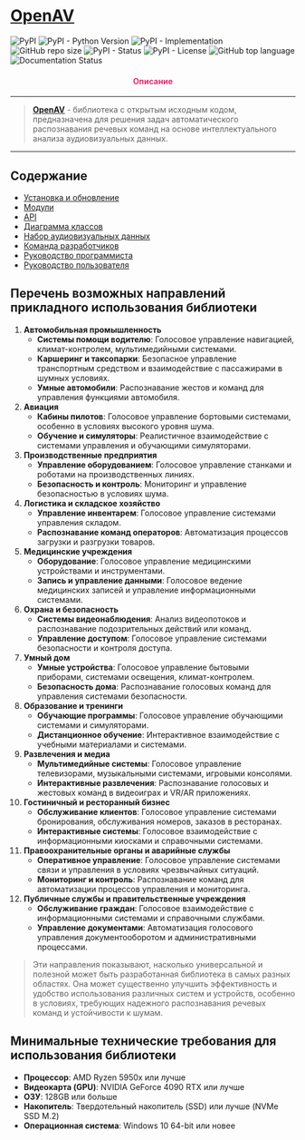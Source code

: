 # [OpenAV](https://github.com/DmitryRyumin/openav)

![PyPI](https://img.shields.io/pypi/v/openav)
![PyPI - Python Version](https://img.shields.io/pypi/pyversions/openav)
![PyPI - Implementation](https://img.shields.io/pypi/implementation/openav)
![GitHub repo size](https://img.shields.io/github/repo-size/dmitryryumin/openav)
![PyPI - Status](https://img.shields.io/pypi/status/openav)
![PyPI - License](https://img.shields.io/github/license/dmitryryumin/openav)
![GitHub top language](https://img.shields.io/github/languages/top/dmitryryumin/openav)
![Documentation Status](https://readthedocs.org/projects/openav/badge/?version=latest)

<h4 align="center"><span style="color:#EC256F;">Описание</span></h4>

---

> **[OpenAV](https://github.com/DmitryRyumin/openav/blob/main/README.md)** - библиотека с открытым исходным кодом, предназначена для решения задач автоматического распознавания речевых команд на основе интеллектуального анализа аудиовизуальных данных.

---

<!-- | [Документация на английском](https://github.com/DmitryRyumin/openav) |
|----------------------------------------------------------------------| -->

## Содержание

- [Установка и обновление](https://openav.readthedocs.io/ru/latest/user_guide/installation.html)
- [Модули](https://openav.readthedocs.io/ru/latest/user_guide/modules.html)
- [API](https://openav.readthedocs.io/ru/latest/api/index.html)
- [Диаграмма классов](https://openav.readthedocs.io/ru/latest/api/class_diagram.html)
- [Набор аудиовизуальных данных](https://openav.readthedocs.io/ru/latest/dataset.html)
- [Команда разработчиков](https://openav.readthedocs.io/ru/latest/about.html)
- [Руководство программиста](./guides/Руководство_программиста.pdf)
- [Руководство пользователя](./guides/Руководство_пользователя.pdf)

## Перечень возможных направлений прикладного использования библиотеки

1. **Автомобильная промышленность**
    - **Системы помощи водителю**: Голосовое управление навигацией, климат-контролем, мультимедийными системами.
    - **Каршеринг и таксопарки**: Безопасное управление транспортным средством и взаимодействие с пассажирами в шумных условиях.
    - **Умные автомобили**: Распознавание жестов и команд для управления функциями автомобиля.
2. **Авиация**
    - **Кабины пилотов**: Голосовое управление бортовыми системами, особенно в условиях высокого уровня шума.
    - **Обучение и симуляторы**: Реалистичное взаимодействие с системами управления и обучающими симуляторами.
3. **Производственные предприятия**
    - **Управление оборудованием**: Голосовое управление станками и роботами на производственных линиях.
    - **Безопасность и контроль**: Мониторинг и управление безопасностью в условиях шума.
4. **Логистика и складское хозяйство**
    - **Управление инвентарем**: Голосовое управление системами управления складом.
    - **Распознавание команд операторов**: Автоматизация процессов загрузки и разгрузки товаров.
5. **Медицинские учреждения**
    - **Оборудование**: Голосовое управление медицинскими устройствами и инструментами.
    - **Запись и управление данными**: Голосовое ведение медицинских записей и управление информационными системами.
6. **Охрана и безопасность**
    - **Системы видеонаблюдения**: Анализ видеопотоков и распознавание подозрительных действий или команд.
    - **Управление доступом**: Голосовое управление системами безопасности и контроля доступа.
7. **Умный дом**
    - **Умные устройства**: Голосовое управление бытовыми приборами, системами освещения, климат-контролем.
    - **Безопасность дома**: Распознавание голосовых команд для управления системами безопасности.
8. **Образование и тренинги**
    - **Обучающие программы**: Голосовое управление обучающими системами и симуляторами.
    - **Дистанционное обучение**: Интерактивное взаимодействие с учебными материалами и системами.
9. **Развлечения и медиа**
    - **Мультимедийные системы**: Голосовое управление телевизорами, музыкальными системами, игровыми консолями.
    - **Интерактивные развлечения**: Распознавание голосовых и жестовых команд в видеоиграх и VR/AR приложениях.
10. **Гостиничный и ресторанный бизнес**
    - **Обслуживание клиентов**: Голосовое управление системами бронирования, обслуживания номеров, заказов в ресторанах.
    - **Интерактивные системы**: Голосовое взаимодействие с информационными киосками и справочными системами.
11. **Правоохранительные органы и аварийные службы**
    - **Оперативное управление**: Голосовое управление системами связи и управления в условиях чрезвычайных ситуаций.
    - **Мониторинг и контроль**: Распознавание команд для автоматизации процессов управления и мониторинга.
12. **Публичные службы и правительственные учреждения**
    - **Обслуживание граждан**: Голосовое взаимодействие с информационными системами и справочными службами.
    - **Управление документами**: Автоматизация голосового управления документооборотом и административными процессами.

> Эти направления показывают, насколько универсальной и полезной может быть разработанная библиотека в самых разных областях. Она может существенно улучшить эффективность и удобство использования различных систем и устройств, особенно в условиях, требующих надежного распознавания речевых команд и устойчивости к шумам.

## Минимальные технические требования для использования библиотеки

- **Процессор**: AMD Ryzen 5950x или лучше
- **Видеокарта (GPU)**: NVIDIA GeForce 4090 RTX или лучше
- **ОЗУ**: 128GB или больше
- **Накопитель**: Твердотельный накопитель (SSD) или лучше (NVMe SSD M.2)
- **Операционная система**: Windows 10 64-bit или новее
